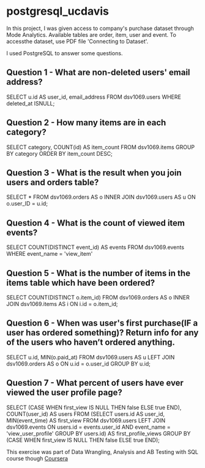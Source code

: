 # postgresql_ucdavis

In this project, I was given access to company's purchase dataset through Mode Analytics. Available tables are order, item, user and event.
To accessthe dataset, use PDF file 'Connecting to Dataset'.

I used PostgreSQL to answer some questions.

## Question 1 - What are non-deleted users' email address?
SELECT u.id AS user_id, email_address 
FROM dsv1069.users
WHERE deleted_at ISNULL;

## Question 2 - How many items are in each category?
SELECT category, COUNT(id) AS item_count
FROM dsv1069.items
GROUP BY category
ORDER BY item_count DESC;

## Question 3 - What is the result when you join users and orders table?
SELECT * 
FROM dsv1069.orders AS o
INNER JOIN dsv1069.users AS u ON o.user_ID = u.id;

## Question 4 - What is the count of viewed item events?
SELECT COUNT(DISTINCT event_id) AS events 
FROM dsv1069.events
WHERE event_name = 'view_item'

## Question 5 - What is the number of items in the items table which have been ordered?
SELECT COUNT(DISTINCT o.item_id)
FROM dsv1069.orders AS o
INNER JOIN dsv1069.items AS i ON i.id = o.item_id;

## Question 6 - When was user's first purchase(IF a user has ordered something)? Return info for any of the users who haven’t ordered anything.
SELECT u.id, MIN(o.paid_at)
FROM dsv1069.users AS u
LEFT JOIN dsv1069.orders AS o ON u.id = o.user_id
GROUP BY u.id;

## Question 7 - What percent of users have ever viewed the user profile page?
SELECT
  (CASE WHEN first_view IS NULL THEN false ELSE true END),
  COUNT(user_id) AS users
FROM
  (SELECT users.id AS user_id, MIN(event_time) AS first_view
  FROM dsv1069.users
  LEFT JOIN dsv1069.events ON users.id = events.user_id AND event_name = 'view_user_profile'
  GROUP BY users.id)
  AS first_profile_views
GROUP BY
  (CASE WHEN first_view IS NULL THEN false ELSE true END);

This exercise was part of Data Wrangling, Analysis and AB Testing with SQL course though [Coursera](https://www.coursera.org/learn/data-wrangling-analysis-abtesting/home/info)

